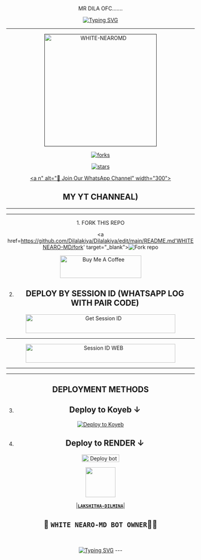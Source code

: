 <br>
 </p>
    <p align="center">
    MR DILA OFC.......   
<br>
 </p>
    <p align="center">
<a href=""><img src="https://[![MR DILA OFC](https://readme-typing-svg.demolab.com/?lines=First+line+of+text;Second+line+of+text)](https://git.io/typing-svg)NEW UPDATE COMMING SOON?font=EB+Garamond&weight=800&size=28&duration=4000&pause=1000&random=false&width=435&lines=WELCOME+TO+WHITENEARO-MD;MULTI-DEVICE+WHATSAPP+BOT;DEVELOPED+BY;LAKSHITHA-DILMINA." alt="Typing SVG" /></a>

 
  
<div align="center">
</p

<hr>

<hr>

<p align="center">
  <a href="">
    <img alt="WHITE-NEAROMD" height="300" src="https://files.catbox.moe/4y72vl.jpg">

    

![forks](https://github.com/Dilalakiya/Dilalakiya/edit/main/README.md/WHITENEARO-MD?label=Forks&style=social)

![stars](https://github.com/Dilalakiya/Dilalakiya/edit/main/README.md/WHITENEARO-MD?style=social)




<a n" alt="📎 Join Our WhatsApp Channel" width="300"></a>



## MY YT CHANNEAL) 

</details>





<hr>

<hr>
1. FORK THIS REPO


<a href=https://github.com/Dilalakiya/Dilalakiya/edit/main/README.md'WHITENEARO-MD/fork' target="_blank"><img alt='Fork repo' src='https://https://github.com/Dilalakiya/Dilalakiya/edit/main/README.mdimg.shields.io/badge/Fork This Repo-black?style=for-the-badge&logo=git&logoColor=white'/></a>


<a href="https://cautious-halibut-pjgjrvgv5wxrhrxqw-8000.app.github.dev/" target="_blank"><img src="https://cdn.buymeacoffee.com/buttons/v2/default-yellow.png" alt="Buy Me A Coffee" style="height: 60px !important;width: 217px !important;" ></a>

2. ## DEPLOY BY SESSION ID (WHATSAPP LOG WITH PAIR CODE)

<a href='https://https://replit.com/~lakshithadilmi2' target="_blank"><img alt='Get Session ID' src='https://img.shields.io/badge/%F0%9F%9A%80%EF%B8%8F%E2%80%8D%201-OUR%F0%9F%93%8B%20%20PAIR%20CODE%20WEB%F0%9F%91%A8%E2%80%8D%F0%9F%92%BB-yellow' width="400" height="50" alt="Deploy bot"/></a>

<hr>
<a href='https://replit.com/~lakshithadilmi2' target="_blank"><img alt='Session ID WEB' src='https://img.shields.io/badge/%F0%9F%9A%80%EF%B8%8F%E2%80%8D%202-OUR%F0%9F%93%8B%20%20PAIR%20CODE%20WEB%F0%9F%91%A8%E2%80%8D%F0%9F%92%BB-RED' width="400" height="50" alt="Deploy bot"/></a>

<hr>
<hr>

## DEPLOYMENT METHODS
3. ## Deploy to Koyeb ↓

[![Deploy to Koyeb](https://www.koyeb.com/static/images/deploy/button.svg)](https://app.koyeb.com/deploy?name=WHITENEARO-md&type=git&repository-MD&branch=main&builder=dockerfile&env%5BSESSION_ID%5D=your+sessionid+here&env%5BMODE%5D=public&env%5BAUTO_STATUS_SEEN%5D=true&env%5BAUTO_READ%5D=flase&env%5BAUTO_REACT%5D=flase&env%5BALWAYS_ONLINE%5D=flase&ports=8000%3Bhttp%3B%2F)

4. ## Deploy to RENDER ↓

<a href="https://dashboard.render.com/" target="blank"><img align="center" src="https://telegra.ph/file/c15e952f017c10e12f431.jpg" width="100" height="20" alt="Deploy bot"/></a>



   <a href="https:///"><img src="https://telegra.ph/file/c718b67d351c1190e285b.jpg" width=80 height=80></a>   

|**[`LAKSHITHA-DILMINA`](https://github.com/Dilalakiya/Dilalakiya/edit/main/README.md)**|

## 👑 `WHITE NEARO-MD BOT OWNER`👨‍💻 

 <br>
 </p>
    <p align="center">
<a href="https://git.io/typing-svg"><img src="https://readme-typing-svg.demolab.com?font=EB+Garamond&weight=800&size=28&duration=4000&pause=1000&random=false&width=435&lines=THANKS+ALL+USE+MY+BOT;HANSAMAL-MD" alt="Typing SVG" /></a>
---
